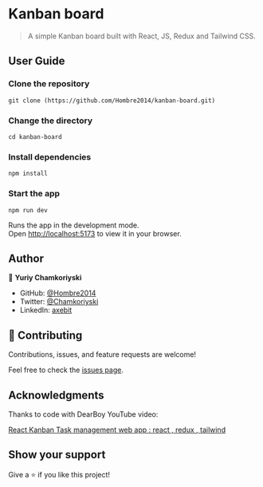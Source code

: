 # Kanban board

> A simple Kanban board built with React, JS, Redux and Tailwind CSS.

## User Guide

### Clone the repository

`git clone (https://github.com/Hombre2014/kanban-board.git)`

### Change the directory

`cd kanban-board`

### Install dependencies

`npm install`

### Start the app

`npm run dev`

Runs the app in the development mode.\
Open [http://localhost:5173](http://localhost:5173) to view it in your browser.

## Author

👤 **Yuriy Chamkoriyski**

- GitHub: [@Hombre2014](https://github.com/Hombre2014)
- Twitter: [@Chamkoriyski](https://twitter.com/Chamkoriyski)
- LinkedIn: [axebit](https://linkedin.com/in/axebit)

## 🤝 Contributing

Contributions, issues, and feature requests are welcome!

Feel free to check the [issues page](https://github.com/Hombre/kanban-board/issues).

## Acknowledgments

Thanks to code with DearBoy YouTube video:</br>

[React Kanban Task management web app : react , redux , tailwind](https://www.youtube.com/watch?v=3RWMktZNsJQ&ab_channel=codewithDearBoy)</br>

## Show your support

Give a ⭐️ if you like this project!
